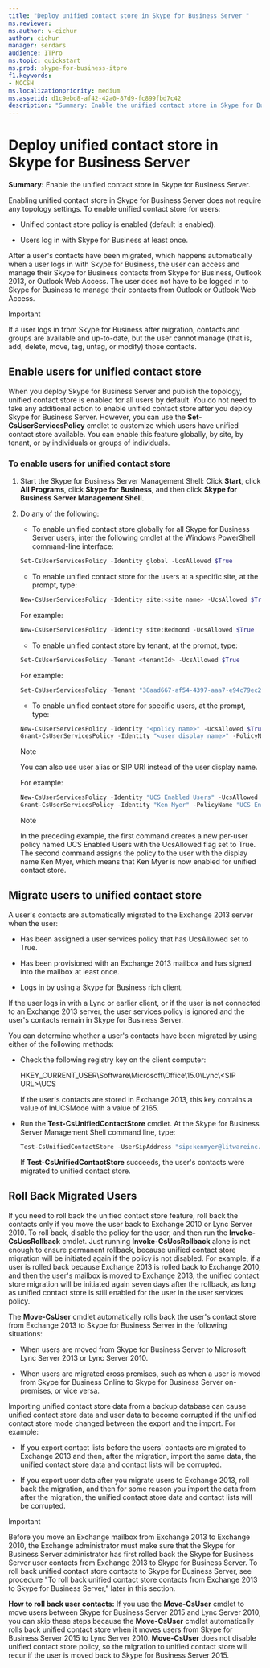 ```yaml
---
title: "Deploy unified contact store in Skype for Business Server "
ms.reviewer: 
ms.author: v-cichur
author: cichur
manager: serdars
audience: ITPro
ms.topic: quickstart
ms.prod: skype-for-business-itpro
f1.keywords:
- NOCSH
ms.localizationpriority: medium
ms.assetid: d1c9ebd8-af42-42a0-87d9-fc899fbd7c42
description: "Summary: Enable the unified contact store in Skype for Business Server."
---
```


# Deploy unified contact store in Skype for Business Server
 
**Summary:** Enable the unified contact store in Skype for Business Server.
  
Enabling unified contact store in Skype for Business Server does not require any topology settings. To enable unified contact store for users:
  
- Unified contact store policy is enabled (default is enabled).
    
- Users log in with Skype for Business at least once.
    
After a user's contacts have been migrated, which happens automatically when a user logs in with Skype for Business, the user can access and manage their Skype for Business contacts from Skype for Business, Outlook 2013, or Outlook Web Access. The user does not have to be logged in to Skype for Business to manage their contacts from Outlook or Outlook Web Access.
  
> [!IMPORTANT]
> If a user logs in from Skype for Business after migration, contacts and groups are available and up-to-date, but the user cannot manage (that is, add, delete, move, tag, untag, or modify) those contacts. 
  
## Enable users for unified contact store

When you deploy Skype for Business Server and publish the topology, unified contact store is enabled for all users by default. You do not need to take any additional action to enable unified contact store after you deploy Skype for Business Server. However, you can use the **Set-CsUserServicesPolicy** cmdlet to customize which users have unified contact store available. You can enable this feature globally, by site, by tenant, or by individuals or groups of individuals.
  
### To enable users for unified contact store

1. Start the Skype for Business Server Management Shell: Click **Start**, click **All Programs**, click **Skype for Business**, and then click **Skype for Business Server Management Shell**.
    
2. Do any of the following:
    
   - To enable unified contact store globally for all Skype for Business Server users, inter the following cmdlet at the Windows PowerShell command-line interface:
    
   ```powershell
   Set-CsUserServicesPolicy -Identity global -UcsAllowed $True
   ```

   - To enable unified contact store for the users at a specific site, at the prompt, type:
    
   ```powershell
   New-CsUserServicesPolicy -Identity site:<site name> -UcsAllowed $True
   ```

   For example:
    
   ```powershell
   New-CsUserServicesPolicy -Identity site:Redmond -UcsAllowed $True
   ```

   - To enable unified contact store by tenant, at the prompt, type:
    
   ```powershell
   Set-CsUserServicesPolicy -Tenant <tenantId> -UcsAllowed $True
   ```

   For example:
    
   ```powershell
   Set-CsUserServicesPolicy -Tenant "38aad667-af54-4397-aaa7-e94c79ec2308" -UcsAllowed $True
   ```

   - To enable unified contact store for specific users, at the prompt, type:
    
   ```powershell
   New-CsUserServicesPolicy -Identity "<policy name>" -UcsAllowed $True
   Grant-CsUserServicesPolicy -Identity "<user display name>" -PolicyName <"policy name">
   ```

    > [!NOTE]
    > You can also use user alias or SIP URI instead of the user display name. 
  
    For example:
    
   ```powershell
   New-CsUserServicesPolicy -Identity "UCS Enabled Users" -UcsAllowed $True
   Grant-CsUserServicesPolicy -Identity "Ken Myer" -PolicyName "UCS Enabled Users"
   ```

    > [!NOTE]
    > In the preceding example, the first command creates a new per-user policy named UCS Enabled Users with the UcsAllowed flag set to True. The second command assigns the policy to the user with the display name Ken Myer, which means that Ken Myer is now enabled for unified contact store.
  
## Migrate users to unified contact store

A user's contacts are automatically migrated to the Exchange 2013 server when the user:
  
- Has been assigned a user services policy that has UcsAllowed set to True.
    
- Has been provisioned with an Exchange 2013 mailbox and has signed into the mailbox at least once.
    
- Logs in by using a Skype for Business rich client.
    
If the user logs in with a Lync or earlier client, or if the user is not connected to an Exchange 2013 server, the user services policy is ignored and the user's contacts remain in Skype for Business Server.
  
You can determine whether a user's contacts have been migrated by using either of the following methods: 
  
- Check the following registry key on the client computer:
    
    HKEY_CURRENT_USER\Software\Microsoft\Office\15.0\Lync\\<SIP URL\>\UCS
    
    If the user's contacts are stored in Exchange 2013, this key contains a value of InUCSMode with a value of 2165.
    
- Run the **Test-CsUnifiedContactStore** cmdlet. At the Skype for Business Server Management Shell command line, type:
    
  ```powershell
  Test-CsUnifiedContactStore -UserSipAddress "sip:kenmyer@litwareinc.com" -TargetFqdn "atl-cs-001.litwareinc.com"
  ```

    If **Test-CsUnifiedContactStore** succeeds, the user's contacts were migrated to unified contact store.
    
## Roll Back Migrated Users

If you need to roll back the unified contact store feature, roll back the contacts only if you move the user back to Exchange 2010 or Lync Server 2010. To roll back, disable the policy for the user, and then run the **Invoke-CsUcsRollback** cmdlet. Just running **Invoke-CsUcsRollback** alone is not enough to ensure permanent rollback, because unified contact store migration will be initiated again if the policy is not disabled. For example, if a user is rolled back because Exchange 2013 is rolled back to Exchange 2010, and then the user's mailbox is moved to Exchange 2013, the unified contact store migration will be initiated again seven days after the rollback, as long as unified contact store is still enabled for the user in the user services policy.
  
The **Move-CsUser** cmdlet automatically rolls back the user's contact store from Exchange 2013 to Skype for Business Server in the following situations:
  
- When users are moved from Skype for Business Server to Microsoft Lync Server 2013 or Lync Server 2010. 
    
- When users are migrated cross premises, such as when a user is moved from Skype for Business Online to Skype for Business Server on-premises, or vice versa.
    
Importing unified contact store data from a backup database can cause unified contact store data and user data to become corrupted if the unified contact store mode changed between the export and the import. For example:
  
- If you export contact lists before the users' contacts are migrated to Exchange 2013 and then, after the migration, import the same data, the unified contact store data and contact lists will be corrupted.
    
- If you export user data after you migrate users to Exchange 2013, roll back the migration, and then for some reason you import the data from after the migration, the unified contact store data and contact lists will be corrupted.
    
> [!IMPORTANT]
> Before you move an Exchange mailbox from Exchange 2013 to Exchange 2010, the Exchange administrator must make sure that the Skype for Business Server administrator has first rolled back the Skype for Business Server user contacts from Exchange 2013 to Skype for Business Server. To roll back unified contact store contacts to Skype for Business Server, see procedure "To roll back unified contact store contacts from Exchange 2013 to Skype for Business Server," later in this section. 
  
 **How to roll back user contacts:** If you use the **Move-CsUser** cmdlet to move users between Skype for Business Server 2015 and Lync Server 2010, you can skip these steps because the **Move-CsUser** cmdlet automatically rolls back unified contact store when it moves users from Skype for Business Server 2015 to Lync Server 2010. **Move-CsUser** does not disable unified contact store policy, so the migration to unified contact store will recur if the user is moved back to Skype for Business Server 2015.
  

